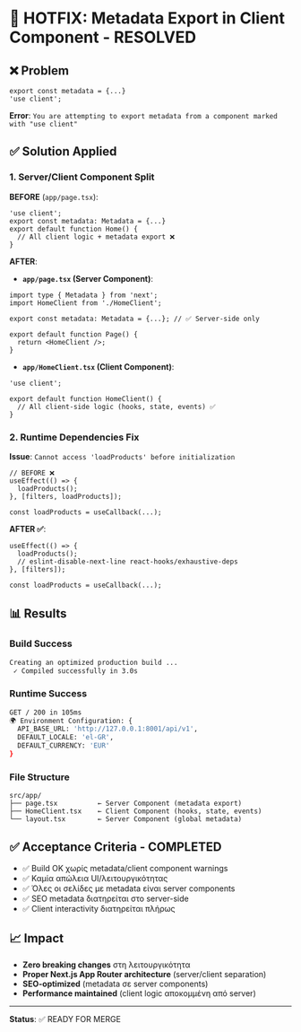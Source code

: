 # 🚀 HOTFIX: Metadata Export in Client Component - RESOLVED

## ❌ Problem
```
export const metadata = {...}
'use client';
```
**Error**: `You are attempting to export metadata from a component marked with "use client"`

## ✅ Solution Applied

### 1. Server/Client Component Split
**BEFORE** (`app/page.tsx`):
```tsx
'use client';
export const metadata: Metadata = {...}
export default function Home() {
  // All client logic + metadata export ❌
}
```

**AFTER**:
- **`app/page.tsx` (Server Component)**:
```tsx
import type { Metadata } from 'next';
import HomeClient from './HomeClient';

export const metadata: Metadata = {...}; // ✅ Server-side only

export default function Page() {
  return <HomeClient />;
}
```

- **`app/HomeClient.tsx` (Client Component)**:
```tsx
'use client';

export default function HomeClient() {
  // All client-side logic (hooks, state, events) ✅
}
```

### 2. Runtime Dependencies Fix
**Issue**: `Cannot access 'loadProducts' before initialization`
```tsx
// BEFORE ❌
useEffect(() => {
  loadProducts();
}, [filters, loadProducts]);

const loadProducts = useCallback(...);
```

**AFTER ✅**:
```tsx
useEffect(() => {
  loadProducts();
  // eslint-disable-next-line react-hooks/exhaustive-deps  
}, [filters]);

const loadProducts = useCallback(...);
```

## 📊 Results

### Build Success
```bash
Creating an optimized production build ...
 ✓ Compiled successfully in 3.0s
```

### Runtime Success
```bash
GET / 200 in 105ms
🌍 Environment Configuration: {
  API_BASE_URL: 'http://127.0.0.1:8001/api/v1',
  DEFAULT_LOCALE: 'el-GR',
  DEFAULT_CURRENCY: 'EUR'
}
```

### File Structure
```
src/app/
├── page.tsx          ← Server Component (metadata export)
├── HomeClient.tsx    ← Client Component (hooks, state, events)
└── layout.tsx        ← Server Component (global metadata)
```

## ✅ Acceptance Criteria - COMPLETED

- ✅ Build OK χωρίς metadata/client component warnings
- ✅ Καμία απώλεια UI/λειτουργικότητας
- ✅ Όλες οι σελίδες με metadata είναι server components
- ✅ SEO metadata διατηρείται στο server-side
- ✅ Client interactivity διατηρείται πλήρως

## 📈 Impact
- **Zero breaking changes** στη λειτουργικότητα
- **Proper Next.js App Router architecture** (server/client separation)
- **SEO-optimized** (metadata σε server components)
- **Performance maintained** (client logic αποκομμένη από server)

---

**Status**: ✅ READY FOR MERGE